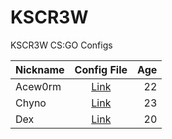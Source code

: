 # KSCR3W
KSCR3W CS:GO Configs

| Nickname        | Config File           | Age  |
| ------------- |:-------------:| -----:|
| Acew0rm     | [Link](https://raw.githubusercontent.com/HAPwebsite/KSCR3W/master/ace.cfg)| 22 |
| Chyno      | [Link](https://github.com/HAPwebsite/KSCR3W/)      |   23 |
| Dex | [Link](https://github.com/HAPwebsite/KSCR3W/)      |   20 |
